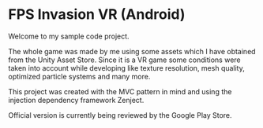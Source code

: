 # FPS Invasion VR (Android)
 
Welcome to my sample code project. 

The whole game was made by me using some assets which I have obtained from the Unity Asset Store.
Since it is a VR game some conditions were taken into account while developing like texture resolution, mesh quality, optimized particle systems and many more. 

This project was created with the MVC pattern in mind and using the injection dependency framework Zenject.

Official version is currently being reviewed by the Google Play Store.
